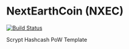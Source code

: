 NextEarthCoin (NXEC)
===========

[![Build Status](https://travis-ci.org/RazorLove/NextEarthCoin.png?branch=master)](https://travis-ci.org/RazorLove/NextEarthCoin)


Scrypt Hashcash PoW Template